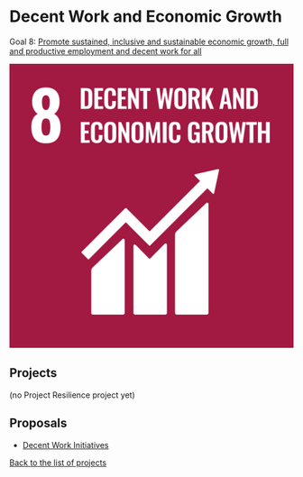# Decent Work and Economic Growth

Goal 8: [Promote sustained, inclusive and sustainable economic growth, full and productive employment and decent work for all](https://sdgs.un.org/goals/goal8)

[![Goal 8](../images/sdgs/E-WEB-Goal-08.png)](https://sdgs.un.org/goals/goal8)

## Projects

(no Project Resilience project yet)

## Proposals

- [Decent Work Initiatives](../proposals/decent_work)

[Back to the list of projects](../README)